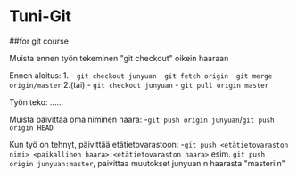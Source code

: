 # Tuni-Git
##for git course

Muista ennen työn tekeminen "git checkout" oikein haaraan

Ennen aloitus:
		1.
		- `git checkout junyuan`
		- `git fetch origin`
		- `git merge origin/master`
		2.(tai)
		- `git checkout junyuan`
		- `git pull origin master`

Työn teko:
		......

Muista päivittää oma niminen haara:
		-`git push origin junyuan`/`git push origin HEAD`

Kun työ on tehnyt, päivittää etätietovarastoon:
		-`git push <etätietovaraston nimi> <paikallinen haara>:<etätietovaraston haara>`
		esim. `git push origin junyuan:master`, paivittaa muutokset junyuan:n haarasta "masteriin"<br>
